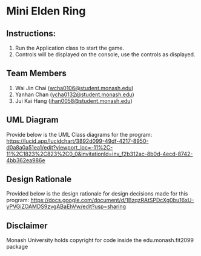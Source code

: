 # Mini Elden Ring

## Instructions:
1. Run the Application class to start the game.
2. Controls will be displayed on the console, use the controls as displayed.

## Team Members
1. Wai Jin Chai (wcha0106@student.monash.edu)
2. Yanhan Chan (ycha0132@student.monash.edu)
3. Jui Kai Hang (jhan0058@student.monash.edu)

## UML Diagram
Provide below is the UML Class diagrams for the program:
 https://lucid.app/lucidchart/3892d099-49df-4217-8950-d0a8a0a51ea1/edit?viewport_loc=-11%2C-11%2C1823%2C823%2C0_0&invitationId=inv_f2b312ac-8b0d-4ecd-8742-4bb362ea986e

## Design Rationale
Provided below is the design rationale for design decisions made for this program: 
 https://docs.google.com/document/d/1BzqzRAtSPDcXg0bu16xU-yPVGiZOAMDS9zvgABaEhVw/edit?usp=sharing

## Disclaimer
Monash University holds copyright for code inside the edu.monash.fit2099 package